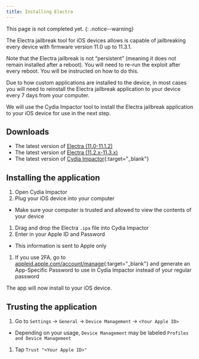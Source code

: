 ```yaml
---
title: Installing Electra
---
```


This page is not completed yet.
{: .notice--warning}

The Electra jailbreak tool for iOS devices allows is capable of jailbreaking every device with firmware version 11.0 up to 11.3.1.

Note that the Electra jailbreak is not “persistent” (meaning it does not remain installed after a reboot). You will need to re-run the exploit after every reboot. You will be instructed on how to do this.

Due to how custom applications are installed to the device, in most cases you will need to reinstall the Electra jailbreak application to your device every 7 days from your computer.

We will use the Cydia Impactor tool to install the Electra jailbreak application to your iOS device for use in the next step.

## Downloads
- The latest version of [Electra (11.0-11.1.2)](https://github.com/coolstar/electra-ipas/raw/master/Electra%201.0.4.ipa)
- The latest version of [Electra (11.2.x-11.3.x)](https://raw.githubusercontent.com/coolstar/electra-ipas/master/Electra1131-1.0.3-vfs.ipa)
- The latest version of [Cydia Impactor](http://www.cydiaimpactor.com/){:target="_blank"}

## Installing the application

1. Open Cydia Impactor
1. Plug your iOS device into your computer
  - Make sure your computer is trusted and allowed to view the contents of your device
1. Drag and drop the Electra `.ipa` file into Cydia Impactor
1. Enter in your Apple ID and Password
  - This information is sent to Apple only
1. If you use 2FA, go to [appleid.apple.com/account/manage](https://appleid.apple.com/account/manage){:target="_blank"} and generate an App-Specific Password to use in Cydia Impactor instead of your regular password

The app will now install to your iOS device.

## Trusting the application

1. Go to `Settings` -> `General` -> `Device Management` -> `<Your Apple ID>`
  - Depending on your usage, `Device Management` may be labeled `Profiles and Device Management`
1. Tap `Trust "<Your Apple ID>"`
